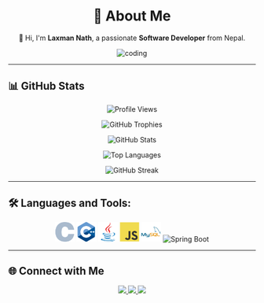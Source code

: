 <!-- README.md -->

<h1 align="center">🚀 About Me</h1>

<p align="center">
  👋 Hi, I'm <strong>Laxman Nath</strong>, a passionate <strong>Software Developer</strong> from Nepal.
</p>

<p align="center">
  <img alt="coding" width="400" src="https://user-images.githubusercontent.com/55389276/140866485-8fb1c876-9a8f-4d6a-98dc-08c4981eaf70.gif"/>
</p>

---

## 📊 GitHub Stats

<p align="center">
  <img src="https://komarev.com/ghpvc/?username=Laxman-Nath&label=Profile%20views&color=0e75b6&style=flat" alt="Profile Views" />
</p>

<p align="center">
  <img src="https://github-profile-trophy.vercel.app/?username=Laxman-Nath&theme=onedark" alt="GitHub Trophies" />
</p>

<p align="center">
  <img src="https://github-readme-stats.vercel.app/api?username=Laxman-Nath&show_icons=true&locale=en" alt="GitHub Stats" />
</p>

<p align="center">
  <img src="https://github-readme-stats.vercel.app/api/top-langs?username=Laxman-Nath&show_icons=true&locale=en&layout=compact" alt="Top Languages" />
</p>

<p align="center">
  <img src="https://github-readme-streak-stats.herokuapp.com/?user=Laxman-Nath" alt="GitHub Streak" />
</p>

---

## 🛠 Languages and Tools:

<p align="center">
  <img src="https://raw.githubusercontent.com/devicons/devicon/master/icons/c/c-original.svg" alt="C" width="40" height="40"/>
  <img src="https://raw.githubusercontent.com/devicons/devicon/master/icons/cplusplus/cplusplus-original.svg" alt="C++" width="40" height="40"/>
  <img src="https://raw.githubusercontent.com/devicons/devicon/master/icons/java/java-original.svg" alt="Java" width="40" height="40"/>
  <img src="https://raw.githubusercontent.com/devicons/devicon/master/icons/javascript/javascript-original.svg" alt="JavaScript" width="40" height="40"/>
  <img src="https://raw.githubusercontent.com/devicons/devicon/master/icons/mysql/mysql-original-wordmark.svg" alt="MySQL" width="40" height="40"/>
  <img src="https://www.vectorlogo.zone/logos/springio/springio-icon.svg" alt="Spring Boot" width="40" height="40"/>
</p>

---

## 🌐 Connect with Me

<p align="center">
  <a href="mailto:nathlaxman242@gmail.com">
    <img src="https://img.shields.io/badge/Email-nathlaxman242@gmail.com-D14836?style=for-the-badge&logo=gmail&logoColor=white" />
  </a>
  <a href="https://github.com/Laxman-Nath" target="blank">
    <img src="https://img.shields.io/badge/GitHub-Laxman--Nath-181717?style=for-the-badge&logo=github&logoColor=white" />
  </a>
  <a href="https://www.linkedin.com/in/laxman-nath-981630275/" target="blank">
    <img src="https://img.shields.io/badge/LinkedIn-laxman--nath-0077B5?style=for-the-badge&logo=linkedin&logoColor=white" />
  </a>
</p>

